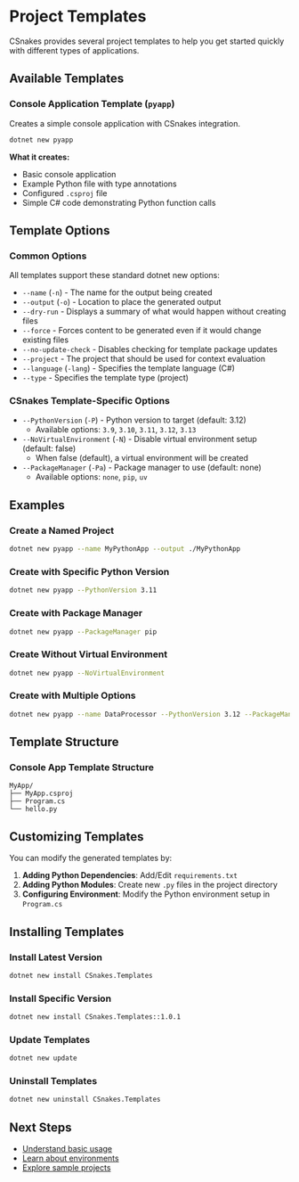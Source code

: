 # Project Templates

CSnakes provides several project templates to help you get started quickly with different types of applications.

## Available Templates

### Console Application Template (`pyapp`)

Creates a simple console application with CSnakes integration.

```bash
dotnet new pyapp
```

**What it creates:**

- Basic console application
- Example Python file with type annotations
- Configured `.csproj` file
- Simple C# code demonstrating Python function calls

## Template Options

### Common Options

All templates support these standard dotnet new options:

- `--name` (`-n`) - The name for the output being created
- `--output` (`-o`) - Location to place the generated output
- `--dry-run` - Displays a summary of what would happen without creating files
- `--force` - Forces content to be generated even if it would change existing files
- `--no-update-check` - Disables checking for template package updates
- `--project` - The project that should be used for context evaluation
- `--language` (`-lang`) - Specifies the template language (C#)
- `--type` - Specifies the template type (project)

### CSnakes Template-Specific Options

- `--PythonVersion` (`-P`) - Python version to target (default: 3.12)
  - Available options: `3.9`, `3.10`, `3.11`, `3.12`, `3.13`
- `--NoVirtualEnvironment` (`-N`) - Disable virtual environment setup (default: false)
  - When false (default), a virtual environment will be created
- `--PackageManager` (`-Pa`) - Package manager to use (default: none)
  - Available options: `none`, `pip`, `uv`

## Examples

### Create a Named Project

```bash
dotnet new pyapp --name MyPythonApp --output ./MyPythonApp
```

### Create with Specific Python Version

```bash
dotnet new pyapp --PythonVersion 3.11
```

### Create with Package Manager

```bash
dotnet new pyapp --PackageManager pip
```

### Create Without Virtual Environment

```bash
dotnet new pyapp --NoVirtualEnvironment
```

### Create with Multiple Options

```bash
dotnet new pyapp --name DataProcessor --PythonVersion 3.12 --PackageManager uv --output ./data-app
```

## Template Structure

### Console App Template Structure

```
MyApp/
├── MyApp.csproj
├── Program.cs
└── hello.py
```

## Customizing Templates

You can modify the generated templates by:

1. **Adding Python Dependencies**: Add/Edit `requirements.txt`
2. **Adding Python Modules**: Create new `.py` files in the project directory
3. **Configuring Environment**: Modify the Python environment setup in `Program.cs`

## Installing Templates

### Install Latest Version

```bash
dotnet new install CSnakes.Templates
```

### Install Specific Version

```bash
dotnet new install CSnakes.Templates::1.0.1
```

### Update Templates

```bash
dotnet new update
```

### Uninstall Templates

```bash
dotnet new uninstall CSnakes.Templates
```

## Next Steps

- [Understand basic usage](../user-guide/basic-usage.md)
- [Learn about environments](../user-guide/environments.md)
- [Explore sample projects](../examples/sample-projects.md)
